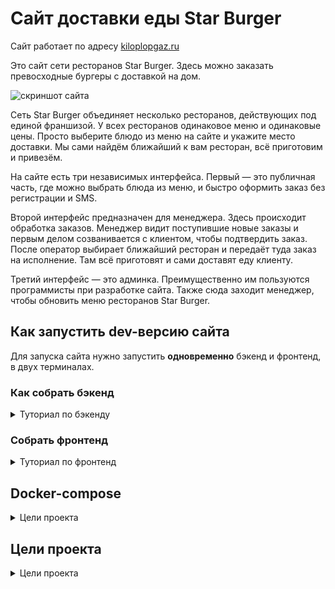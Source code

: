 # Сайт доставки еды Star Burger

Сайт работает по адресу [kiloplopgaz.ru](https://kiloplopgaz.ru/)

Это сайт сети ресторанов Star Burger. Здесь можно заказать превосходные бургеры с доставкой на дом.

![скриншот сайта](https://dvmn.org/filer/canonical/1594651635/686/)


Сеть Star Burger объединяет несколько ресторанов, действующих под единой франшизой. У всех ресторанов одинаковое меню и одинаковые цены. Просто выберите блюдо из меню на сайте и укажите место доставки. Мы сами найдём ближайший к вам ресторан, всё приготовим и привезём.

На сайте есть три независимых интерфейса. Первый — это публичная часть, где можно выбрать блюда из меню, и быстро оформить заказ без регистрации и SMS.

Второй интерфейс предназначен для менеджера. Здесь происходит обработка заказов. Менеджер видит поступившие новые заказы и первым делом созванивается с клиентом, чтобы подтвердить заказ. После оператор выбирает ближайший ресторан и передаёт туда заказ на исполнение. Там всё приготовят и сами доставят еду клиенту.

Третий интерфейс — это админка. Преимущественно им пользуются программисты при разработке сайта. Также сюда заходит менеджер, чтобы обновить меню ресторанов Star Burger.

## Как запустить dev-версию сайта

Для запуска сайта нужно запустить **одновременно** бэкенд и фронтенд, в двух терминалах.

### Как собрать бэкенд

<details>
<summary>Туториал по бэкенду</summary>
Скачайте код:
```sh
git clone https://github.com/devmanorg/star-burger.git
```

Перейдите в каталог проекта:
```sh
cd star-burger
```

[Установите Python](https://www.python.org/), если этого ещё не сделали.

Проверьте, что `python` установлен и корректно настроен. Запустите его в командной строке:
```sh
python --version
```
**Важно!** Версия Python должна быть не ниже 3.6.

Возможно, вместо команды `python` здесь и в остальных инструкциях этого README придётся использовать `python3`. Зависит это от операционной системы и от того, установлен ли у вас Python старой второй версии. 

В каталоге проекта создайте виртуальное окружение:
```sh
python -m venv venv
```
Активируйте его. На разных операционных системах это делается разными командами:

- Windows: `.\venv\Scripts\activate`
- MacOS/Linux: `source venv/bin/activate`


Установите зависимости в виртуальное окружение:
```sh
pip install -r requirements.txt
```

Определите обязательные переменные окружения `SECRET_KEY`, `YANDEX_GEO_APIKEY` и `ROLLBAR_POST_SERVER_ITEM_ACCESS_TOKEN`.
Необязательные переменные окружения: `ROLLBAR_ENVIRONMENT_NAME`
Создать файл `.env` в каталоге `star_burger/` и положите туда такой код:
```sh
SECRET_KEY=django-insecure-0if40nf4nf93n4
YANDEX_GEO_APIKEY=<Ваш ключ>
ROLLBAR_POST_SERVER_ITEM_ACCESS_TOKEN=<Ваш токен>
POSTGRES_DB_URL=postgres://USER:PASSWORD@HOST:PORT/NAME
```
`YANDEX_GEO_APIKEY` - это ключ к API [Яндекс Геокодера](https://yandex.ru/dev/maps/geocoder/)
Вы можете заполнить этот ключ фейковой строкой, но тогда сайт не будет рассчитывать расстояния между ресторанами и адресами заказа.

`ROLLBAR_POST_SERVER_ITEM_ACCESS_TOKEN` - это токен для мониторинга ошибок в сервисе [Rollbar](https://rollbar.com/)
При регистрации в [Rollbar](https://rollbar.com/) выбирайте SDK Django
Ошибки 404 игнорируются
Вы можете заполнить этот ключ фейковой строкой, но тогда ошибки не будут регистрироваться

`ROLLBAR_ENVIRONMENT_NAME` - название топика, куда [Rollbar](https://rollbar.com/) будет складывать ошибки (по умолчанию `development`)

`POSTGRES_DB_URL` - url строка подключения к БД postgres вида `postgres://USER:PASSWORD@HOST:PORT/NAME`
где:
`USER` - имя пользователя БД
`PASSWORD` - пароль пользователя БД
`HOST` - ip адрес сервера с БД
`PORT` - порт сервера с БД
`NAME` - имя БД

Создайте файл базы данных SQLite и отмигрируйте её следующей командой:



```sh
python manage.py migrate
```

Запустите сервер:

```sh
python manage.py runserver
```

Откройте сайт в браузере по адресу [http://127.0.0.1:8000/](http://127.0.0.1:8000/). Если вы увидели пустую белую страницу, то не пугайтесь, выдохните. Просто фронтенд пока ещё не собран. Переходите к следующему разделу README.
</details>

### Собрать фронтенд

<details>
<summary>Туториал по фронтенд</summary>
**Откройте новый терминал**. Для работы сайта в dev-режиме необходима одновременная работа сразу двух программ `runserver` и `parcel`. Каждая требует себе отдельного терминала. Чтобы не выключать `runserver` откройте для фронтенда новый терминал и все нижеследующие инструкции выполняйте там.

[Установите Node.js](https://nodejs.org/en/), если у вас его ещё нет.

Проверьте, что Node.js и его пакетный менеджер корректно установлены. Если всё исправно, то терминал выведет их версии:

```sh
nodejs --version
# v12.18.2
# Если ошибка, попробуйте node:
node --version
# v12.18.2

npm --version
# 6.14.5
```

Версия `nodejs` должна быть не младше 10.0. Версия `npm` не важна. Как обновить Node.js читайте в статье: [How to Update Node.js](https://phoenixnap.com/kb/update-node-js-version).

Перейдите в каталог проекта и установите пакеты Node.js:

```sh
cd star-burger
npm ci --dev
```

Команда `npm ci` создаст каталог `node_modules` и установит туда пакеты Node.js. Получится аналог виртуального окружения как для Python, но для Node.js.

Помимо прочего будет установлен [Parcel](https://parceljs.org/) — это упаковщик веб-приложений, похожий на [Webpack](https://webpack.js.org/). В отличии от Webpack он прост в использовании и совсем не требует настроек.

Теперь запустите сборку фронтенда и не выключайте. Parcel будет работать в фоне и следить за изменениями в JS-коде:

```sh
./node_modules/.bin/parcel watch bundles-src/index.js --dist-dir bundles --public-url="./"
```

Если вы на Windows, то вам нужна та же команда, только с другими слешами в путях:

```sh
.\node_modules\.bin\parcel watch bundles-src/index.js --dist-dir bundles --public-url="./"
```

Дождитесь завершения первичной сборки. Это вполне может занять 10 и более секунд. О готовности вы узнаете по сообщению в консоли:

```
✨  Built in 10.89s
```

Parcel будет следить за файлами в каталоге `bundles-src`. Сначала он прочитает содержимое `index.js` и узнает какие другие файлы он импортирует. Затем Parcel перейдёт в каждый из этих подключенных файлов и узнает что импортируют они. И так далее, пока не закончатся файлы. В итоге Parcel получит полный список зависимостей. Дальше он соберёт все эти сотни мелких файлов в большие бандлы `bundles/index.js` и `bundles/index.css`. Они полностью самодостаточно и потому пригодны для запуска в браузере. Именно эти бандлы сервер отправит клиенту.

Теперь если зайти на страницу  [http://127.0.0.1:8000/](http://127.0.0.1:8000/), то вместо пустой страницы вы увидите:

![](https://dvmn.org/filer/canonical/1594651900/687/)

Каталог `bundles` в репозитории особенный — туда Parcel складывает результаты своей работы. Эта директория предназначена исключительно для результатов сборки фронтенда и потому исключёна из репозитория с помощью `.gitignore`.

**Сбросьте кэш браузера <kbd>Ctrl-F5</kbd>.** Браузер при любой возможности старается кэшировать файлы статики: CSS, картинки и js-код. Порой это приводит к странному поведению сайта, когда код уже давно изменился, но браузер этого не замечает и продолжает использовать старую закэшированную версию. В норме Parcel решает эту проблему самостоятельно. Он следит за пересборкой фронтенда и предупреждает JS-код в браузере о необходимости подтянуть свежий код. Но если вдруг что-то у вас идёт не так, то начните ремонт со сброса браузерного кэша, жмите <kbd>Ctrl-F5</kbd>.
</details>

## Docker-compose

<details>
<summary>Цели проекта</summary>

Должен быть установлен [Docker](https://docs.docker.com/engine/install/) и [docker-compose](https://docs.docker.com/compose/install/)
- Создайте `.env` в одной директории с docker-compose файлами
```bash
touch .env
```
- Добавьте в него следующие переменные окружения:
  - `SECRET_KEY` - секретный ключ [джанго](https://djecrety.ir/)
  - `YANDEX_API_KEY` - ключ к яндекс [апи](https://yandex.ru/dev/site/api/concepts/access.html)
  - `ROLLBAR_ACCESS_TOKEN` - ключ к [роллбар](https://docs.rollbar.com/reference/getting-started-1)
  - `DEBUG` - режим [дебаг](https://docs.djangoproject.com/en/4.2/ref/settings/#:~:text=DEBUG%C2%B6-,Default%3A%20False,-A%20boolean%20that)
  - `ALLOWED_HOSTS` - [доверенные хосты](https://docs.djangoproject.com/en/4.2/ref/settings/#:~:text=ALLOWED_HOSTS%C2%B6,this%20security%20protection.)
  - `POSTGRES_DB_URL` - [](https://github.com/jazzband/dj-database-url)
  - `POSTGRES_DB` - название базы данных
  - `POSTGRES_USER` - имя юзера бд
  - `POSTGRES_PASSWORD` - пароль от бд
  - `CERTBOT_EMAIL` - твой мэйл

- Запуск dev версии:
```bash
# Для локальной разработки
sudo docker-compose -f docker-compose.yml up -d
```

- Запуск prod версии:
```bash
sh deploy_docker.sh
```

</details>

## Цели проекта

<details>
<summary>Цели проекта</summary>
Код написан в учебных целях — это урок в курсе по Python и веб-разработке на сайте [Devman](https://dvmn.org). За основу был взят код проекта [FoodCart](https://github.com/Saibharath79/FoodCart).

Где используется репозиторий:

- Второй и третий урок [учебного курса Django](https://dvmn.org/modules/django/)
</details>